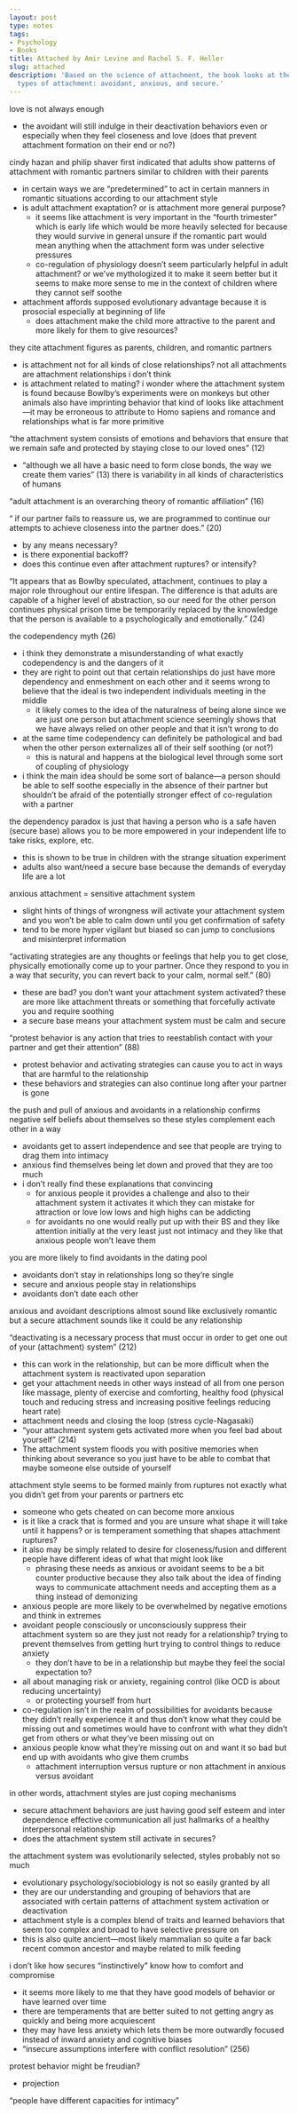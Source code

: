 ```yaml
---
layout: post
type: notes
tags:
- Psychology
- Books
title: Attached by Amir Levine and Rachel S. F. Heller
slug: attached
description: 'Based on the science of attachment, the book looks at the three basic
  types of attachment: avoidant, anxious, and secure.'
---
```


love is not always enough
* the avoidant will still indulge in their deactivation behaviors even or especially when they feel closeness and love (does that prevent attachment formation on their end or no?)

cindy hazan and philip shaver first indicated that adults show patterns of attachment with romantic partners similar to children with their parents 
* in certain ways we are “predetermined” to act in certain manners in romantic situations according to our attachment style 
* is adult attachment exaptation? or is attachment more general purpose?
    * it seems like attachment is very important in the “fourth trimester” which is early life which would be more heavily selected for because they would survive in general unsure if the romantic part would mean anything when the attachment form was under selective pressures 
    * co-regulation of physiology doesn’t seem particularly helpful in adult attachment? or we’ve mythologized it to make it seem better but it seems to make more sense to me in the context of children where they cannot self soothe
* attachment affords supposed evolutionary advantage because it is prosocial especially at beginning of life 
    * does attachment make the child more attractive to the parent and more likely for them to give resources? 

they cite attachment figures as parents, children, and romantic partners 
* is attachment not for all kinds of close relationships? not all attachments are attachment relationships i don’t think
* is attachment related to mating? i wonder where the attachment system is found because Bowlby’s experiments were on monkeys but other animals also have imprinting behavior that kind of looks like attachment—it may be erroneous to attribute to Homo sapiens and romance and relationships what is far more primitive 

“the attachment system consists of emotions and behaviors that ensure that we remain safe and protected by staying close to our loved ones” (12)
* “although we all have a basic need to form close bonds, the way we create them varies” (13) there is variability in all kinds of characteristics of humans 

“adult attachment is an overarching theory of romantic affiliation” (16)

“ if our partner fails to reassure us, we are programmed to continue our attempts to achieve closeness into the partner does.” (20)
* by any means necessary?
* is there exponential backoff?
* does this continue even after attachment ruptures? or intensify?

“It appears that as Bowlby speculated, attachment, continues to play a major role throughout our entire lifespan. The difference is that adults are capable of a higher level of abstraction, so our need for the other person continues physical prison time be temporarily replaced by the knowledge that the person is available to a psychologically and emotionally.” (24)

the codependency myth (26)
* i think they demonstrate a misunderstanding of what exactly codependency is and the dangers of it
* they are right to point out that certain relationships do just have more dependency and enmeshment on each other and it seems wrong to believe that the ideal is two independent individuals meeting in the middle
    * it likely comes to the idea of the naturalness of being alone since we are just one person but attachment science seemingly shows that we have always relied on other people and that it isn’t wrong to do
* at the same time codependency can definitely be pathological and bad when the other person externalizes all of their self soothing (or not?)
    * this is natural and happens at the biological level through some sort of coupling of physiology
* i think the main idea should be some sort of balance—a person should be able to self soothe especially in the absence of their partner but shouldn’t be afraid of the potentially stronger effect of co-regulation with a partner 

the dependency paradox is just that having a person who is a safe haven (secure base) allows you to be more empowered in your independent life to take risks, explore, etc. 
* this is shown to be true in children with the strange situation experiment 
* adults also want/need a secure base because the demands of everyday life are a lot

anxious attachment = sensitive attachment system
* slight hints of things of wrongness will activate your attachment system and you won’t be able to calm down until you get confirmation of safety
* tend to be more hyper vigilant but biased so can jump to conclusions and misinterpret information

“activating strategies are any thoughts or feelings that help you to get close, physically emotionally come up to your partner. Once they respond to you in a way that security, you can revert back to your calm, normal self.” (80)
* these are bad? you don’t want your attachment system activated? these are more like attachment threats or something that forcefully activate you and require soothing
* a secure base means your attachment system must be calm and secure

“protest behavior is any action that tries to reestablish contact with your partner and get their attention” (88)
* protest behavior and activating strategies can cause you to act in ways that are harmful to the relationship 
* these behaviors and strategies can also continue long after your partner is gone 

the push and pull of anxious and avoidants in a relationship confirms negative self beliefs about themselves so these styles complement each other in a way
* avoidants get to assert independence and see that people are trying to drag them into intimacy
* anxious find themselves being let down and proved that they are too much 
* i don’t really find these explanations that convincing
    * for anxious people it provides a challenge and also to their attachment system it activates it which they can mistake for attraction or love low lows and high highs can be addicting
    * for avoidants no one would really put up with their BS and they like attention initially at the very least just not intimacy and they like that anxious people won’t leave them 

you are more likely to find avoidants in the dating pool
* avoidants don’t stay in relationships long so they’re single
* secure and anxious people stay in relationships 
* avoidants don’t date each other 

anxious and avoidant descriptions almost sound like exclusively romantic but a secure attachment sounds like it could be any relationship 

“deactivating is a necessary process that must occur in order to get one out of your (attachment) system” (212)
* this can work in the relationship, but can be more difficult when the attachment system is reactivated upon separation
* get your attachment needs in other ways instead of all from one person like massage, plenty of exercise and comforting, healthy food (physical touch and reducing stress and increasing positive feelings reducing heart rate)
* attachment needs and closing the loop (stress cycle-Nagasaki)
* “your attachment system gets activated more when you feel bad about yourself” (214)
* The attachment system floods you with positive memories when thinking about severance so you just have to be able to combat that maybe someone else outside of yourself

attachment style seems to be formed mainly from ruptures not exactly what you didn’t get from your parents or partners etc
* someone who gets cheated on can become more anxious 
* is it like a crack that is formed and you are unsure what shape it will take until it happens? or is temperament something that shapes attachment ruptures?
* it also may be simply related to desire for closeness/fusion and different people have different ideas of what that might look like
    * phrasing these needs as anxious or avoidant seems to be a bit counter productive because they also talk about the idea of finding ways to communicate attachment needs and accepting them as a thing instead of demonizing 
* anxious people are more likely to be overwhelmed by negative emotions and think in extremes 
* avoidant people consciously or unconsciously suppress their attachment system so are they just not ready for a relationship? trying to prevent themselves from getting hurt trying to control things to reduce anxiety
    * they don’t have to be in a relationship but maybe they feel the social expectation to?
* all about managing risk or anxiety, regaining control (like OCD is about reducing uncertainty)
    * or protecting yourself from hurt
* co-regulation isn’t in the realm of possibilities for avoidants because they didn’t really experience it and thus don’t know what they could be missing out and sometimes would have to confront with what they didn’t get from others or what they’ve been missing out on
* anxious people know what they’re missing out on and want it so bad but end up with avoidants who give them crumbs 
    * attachment interruption versus rupture or non attachment in anxious versus avoidant 

in other words, attachment styles are just coping mechanisms 
* secure attachment behaviors are just having good self esteem and inter dependence effective communication all just hallmarks of a healthy interpersonal relationship
* does the attachment system still activate in secures?

the attachment system was evolutionarily selected, styles probably not so much
* evolutionary psychology/sociobiology is not so easily granted by all 
* they are our understanding and grouping of behaviors that are associated with certain patterns of attachment system activation or deactivation 
* attachment style is a complex blend of traits and learned behaviors that seem too complex and broad to have selective pressure on
* this is also quite ancient—most likely mammalian so quite a far back recent common ancestor and maybe related to milk feeding 

i don’t like how secures “instinctively” know how to comfort and compromise
* it seems more likely to me that they have good models of behavior or have learned over time 
* there are temperaments that are better suited to not getting angry as quickly and being more acquiescent 
* they may have less anxiety which lets them be more outwardly focused instead of inward anxiety and cognitive biases 
* “insecure assumptions interfere with conflict resolution” (256)

protest behavior might be freudian?
* projection

“people have different capacities for intimacy”